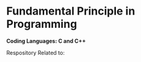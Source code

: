 # Fundamental Principle in Programming

<b> Coding Languages: C and C++</b>

Respository Related to: 
